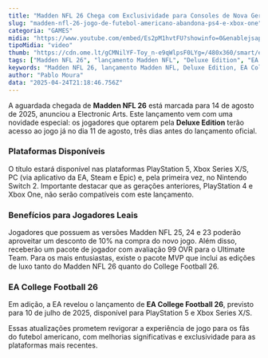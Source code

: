 ```yaml
---
title: "Madden NFL 26 Chega com Exclusividade para Consoles de Nova Geração e Descontos Especiais"
slug: "madden-nfl-26-jogo-de-futebol-americano-abandona-ps4-e-xbox-one"
categoria: "GAMES"
midia: "https://www.youtube.com/embed/Es2pM1hvtFU?showinfo=0&enablejsapi=1"
tipoMidia: "video"
thumb: "https://cdn.ome.lt/gCMNilYF-Toy_n-e9qWlpsF0LYg=/480x360/smart/extras/conteudos/Design_sem_nome_-_2025-04-24T180504.935.png"
tags: ["Madden NFL 26", "lançamento Madden NFL", "Deluxe Edition", "EA College Football 26", "descontos Madden NFL", "PlayStation 5", "Xbox Series X/S", "Nintendo Switch 2"]
keywords: "Madden NFL 26, lançamento Madden NFL, Deluxe Edition, EA College Football 26, descontos Madden NFL, PlayStation 5, Xbox Series X/S, Nintendo Switch 2"
author: "Pablo Moura"
data: "2025-04-24T21:18:46.756Z"
---
```


A aguardada chegada de **Madden NFL 26** está marcada para 14 de agosto de 2025, anunciou a Electronic Arts. Este lançamento vem com uma novidade especial: os jogadores que optarem pela **Deluxe Edition** terão acesso ao jogo já no dia 11 de agosto, três dias antes do lançamento oficial. 

### Plataformas Disponíveis

O título estará disponível nas plataformas PlayStation 5, Xbox Series X/S, PC (via aplicativo da EA, Steam e Epic) e, pela primeira vez, no Nintendo Switch 2. Importante destacar que as gerações anteriores, PlayStation 4 e Xbox One, não serão compatíveis com este lançamento. 

### Benefícios para Jogadores Leais

Jogadores que possuem as versões Madden NFL 25, 24 e 23 poderão aproveitar um desconto de 10% na compra do novo jogo. Além disso, receberão um pacote de jogador com avaliação 99 OVR para o Ultimate Team. Para os mais entusiastas, existe o pacote MVP que inclui as edições de luxo tanto do Madden NFL 26 quanto do College Football 26. 

### EA College Football 26

Em adição, a EA revelou o lançamento de **EA College Football 26**, previsto para 10 de julho de 2025, disponível para PlayStation 5 e Xbox Series X/S. 

Essas atualizações prometem revigorar a experiência de jogo para os fãs do futebol americano, com melhorias significativas e exclusividade para as plataformas mais recentes.